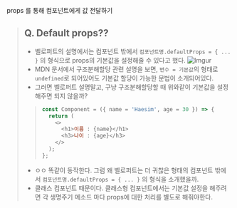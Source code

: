 props 를 통해 컴포넌트에게 값 전달하기

> ## Q. Default props??
>
> - 벨로퍼트의 설명에서는 컴포넌트 밖에서 `컴포넌트명.defaultProps = { ... }` 의 형식으로 props의 기본값을 설정해줄 수 있다고 했다.
>   ![Imgur](https://i.imgur.com/pp6nUhR.png)
> - MDN 문서에서 구조분해할당 관련 설명을 보면, `변수 = 기본값`의 형태로 `undefined`로 되어있어도 기본값 할당이 가능한 문법이 소개되어있다.
> - 그러면 벨로퍼트 설명말고, 구냥 구조분해할당할 때 위와같이 기본값을 설정해주면 되지 않을까?
>
> > ```javascript
> > const Component = ({ name = 'Haesim', age = 30 }) => {
> >   return (
> >     <>
> >       <h1>이름 : {name}</h1>
> >       <h3>나이 : {age}</h3>
> >     </>
> >   );
> > };
> > ```
>
> - ㅇㅇ 똑같이 동작한다. 그럼 왜 벨로퍼트는 더 귀찮은 형태의 컴포넌트 밖에서 `컴포넌트명.defaultProps = { ... }` 의 형식을 소개했을까.
> - 클래스 컴포넌트 때문이다. 클래스형 컴포넌트에서는 기본값 설정을 해주려면 각 생명주기 메소드 마다 props에 대한 처리를 별도로 해줘야한다.
